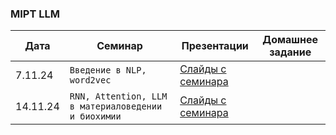 ### MIPT LLM

| Дата     |    Семинар                                          | Презентации      | Домашнее задание |
| ---------|-----------------------------------------------------| -----------------|------------------|
| 7.11.24  | `Введение в NLP, word2vec`                          | [Слайды с семинара](https://github.com/YanaPropad/MIPT_LLM/blob/main/Введение%20в%20NLP%2C%20LLM%20%20в%20материаловедении%20и%20химии.pdf)     |                  |
| 14.11.24 | `RNN, Attention, LLM в материаловедении и биохимии` | [Слайды с семинара](https://github.com/YanaPropad/MIPT_LLM/blob/main/Введение%20в%20NLP%2C%20LLM%20%20в%20материаловедении%20и%20химии.pdf)     |                  |
